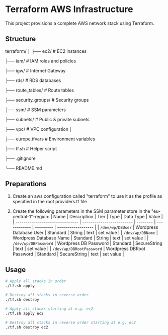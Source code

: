 # Terraform AWS Infrastructure

This project provisions a complete AWS network stack using Terraform.

## Structure
terraform/
│
├── ec2/               # EC2 instances

├── iam/               # IAM roles and policies

├── igw/               # Internet Gateway

├── rds/               # RDS databases

├── route_tables/      # Route tables

├── security_groups/   # Security groups

├── ssm/               # SSM parameters

├── subnets/           # Public & private subnets

├── vpc/               # VPC configuration
│

├── europe.tfvars      # Environment variables

├── tf.sh              # Helper script

├── .gitignore

└── README.md


## Preparations
1) Create an aws configuration called "terraform" to use it as the profile as specified in the root providers.tf file

2) Create the following parameters in the SSM parameter store in the "eu-central-1"-region:
| Name                            | Description               | Tier     | Type         | Data Type | Value              |
| ------------------------------- | ------------------------- | -------- | ------------ | --------- | ------------------ |
| `/dev/wp/DBUser`         | Wordpress Database User   | Standard | String       | text      | set value          |
| `/dev/wp/DBName`         | Wordpress Database Name   | Standard | String       | text      | set value          |
| `/dev/wp/DBPassword`     | Wordpress DB Password     | Standard | SecureString | text      | set value          |
| `/dev/wp/DBRootPassword` | Wordpress DBRoot Password | Standard | SecureString | text      | set value          |



## Usage

```bash
# Apply all stacks in order
./tf.sh apply

# Destroy all stacks in reverse order
./tf.sh destroy

# Apply all stacks starting at e.g. ec2
./tf.sh apply ec2

# Destroy all stacks in reverse order starting at e.g. ec2
./tf.sh destroy ec2
